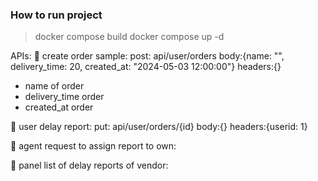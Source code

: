 ### How to run project
> docker compose build
> docker compose up -d

APIs:
🔴 create order sample:
post: api/user/orders body:{name: "", delivery_time: 20, created_at: "2024-05-03 12:00:00"} headers:{}
- name of order
- delivery_time order
- created_at order

🔴 user delay report:
put: api/user/orders/{id} body:{} headers:{userid: 1}

🔴 agent request to assign report to own:

🔴 panel list of delay reports of vendor:
